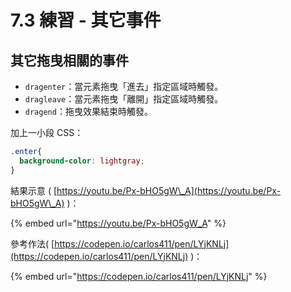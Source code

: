 # 7.3 練習 - 其它事件

## 其它拖曳相關的事件

* `dragenter`：當元素拖曳「進去」指定區域時觸發。
* `dragleave`：當元素拖曳「離開」指定區域時觸發。
* `dragend`：拖曳效果結束時觸發。

加上一小段 CSS：

```css
.enter{
  background-color: lightgray;
}
```

結果示意 ( [https://youtu.be/Px-bHO5gW\_A](https://youtu.be/Px-bHO5gW\_A) )：

{% embed url="https://youtu.be/Px-bHO5gW_A" %}



參考作法( [https://codepen.io/carlos411/pen/LYjKNLj](https://codepen.io/carlos411/pen/LYjKNLj) )：

{% embed url="https://codepen.io/carlos411/pen/LYjKNLj" %}



